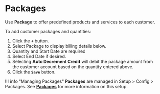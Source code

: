 # Packages
Use **Package** to offer predefined products and services to each customer. 

To add customer packages and quantities:

1. Click the **`+`** button.
2. Select Package to display billing details below. 
2. Quantity and Start Date are required
2. Select End Date if desired. 
3. Selecting **Auto Decrement Credit** will debit the package amount from the customer account based on the quantity entered above.
3. Click the **`Save`** button.

!!! info "Managing Packages"
    **Packages** are managed in Setup > Config > Packages. See **[Packages](https://staging--connexcs-docs.netlify.app/setup/config/packages/)** for more information on this setup. 
